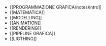 

- [[PROGRAMMAZIONE GRAFICA/notes/intro]]
- [[MATEMATICA]]
- [[MODELLING]]
- [[ANIMATION]]
- [[RENDERING]]
- [[PIPELINE GRAFICA]]
- [[LIGTHING]]
